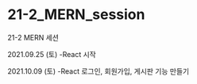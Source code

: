 # 21-2_MERN_session
21-2 MERN 세션

2021.09.25 (토)
-React 시작

2021.10.09 (토)
-React 로그인, 회원가입, 게시판 기능 만들기
